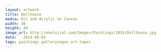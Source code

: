 ```yaml
---
layout: artwork
title: Dollhouse
media: Oil and Acrylic on Canvas
width: 30
height: 40
image_url: http://enelojial.com/Images/Paintings/2014/Dollhouse.jpg
date:   2014-08-02 
tags: paintings gallerysogan art-tapei
---
```

